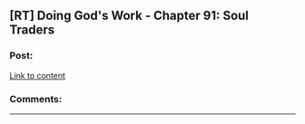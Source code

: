 ## [RT] Doing God's Work - Chapter 91: Soul Traders

### Post:

[Link to content](https://www.royalroad.com/fiction/25442/doing-gods-work/chapter/675787/91-soul-traders)

### Comments:

---

